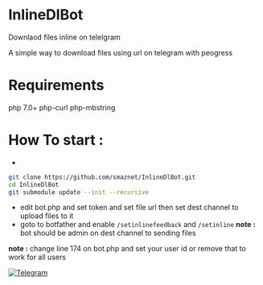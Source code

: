 # InlineDlBot
Downlaod files inline on telelgram

A simple way to download files using url on telegram with peogress
# Requirements 
php 7.0+
php-curl
php-mbstring

# How To start :

+
```bash
git clone https://github.com/smaznet/InlineDlBot.git
cd InlineDlBot
git submodule update --init --recursive 
 ```

+ edit bot.php and set token and set file url then set dest channel to upload files to it
+ goto to botfather and enable `/setinlinefeedback` and `/setinline`
**note :** bot should be admin on dest channel to sending files

**note :** change line 174 on bot.php and set your user id or remove that to work for all users

[![Telegram](http://trellobot.doomdns.org/telegrambadge.svg)](https://telegram.me/smostafaaz)

